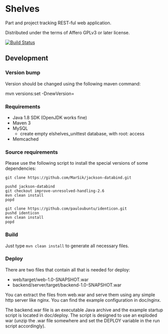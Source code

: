 # Shelves

Part and project tracking REST-ful web application.

Distributed under the terms of Affero GPLv3 or later license.

[![Build Status](https://travis-ci.org/MarSik/shelves.svg?branch=master)](https://travis-ci.org/MarSik/shelves)

## Development

### Version bump

Version should be changed using the following maven command:

mvn versions:set -DnewVersion=<new version>

### Requirements

* Java 1.8 SDK (OpenJDK works fine)
* Maven 3
* MySQL
  * create empty elshelves\_unittest database, with root:<no password> access
* Memcached

### Source requirements

Please use the following script to install the special versions of some dependencies:

```
git clone https://github.com/MarSik/jackson-databind.git

pushd jackson-databind
git checkout improve-unresolved-handling-2.6
mvn clean install
popd

git clone https://github.com/pauloubuntu/identicon.git
pushd identicon
mvn clean install
popd
```

### Build

Just type `mvn clean install` to generate all necessary files.

### Deploy

There are two files that contain all that is needed for deploy:

* web/target/web-1.0-SNAPSHOT.war
* backend/server/target/backend-1.0-SNAPSHOT.war

You can extract the files from web.war and serve them using any simple http
server like nginx. You can find the example configuration in doc/nginx.

The backend.war file is an executable Java archive and the example startup
script is located in doc/deploy. The script is designed to use an exploded
war (unzip the .war file somewhere and set the DEPLOY variable in the run
script accordingly).


